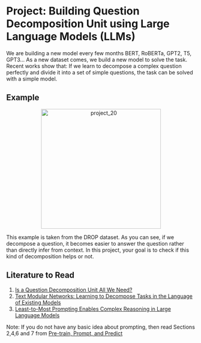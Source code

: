 # Project: Building Question Decomposition Unit using Large Language Models (LLMs)

We are building a new model every few months BERT, RoBERTa, GPT2, T5, GPT3…
As a new dataset comes, we build a new model to solve the task. Recent works show that: If we learn to decompose a complex question perfectly and divide it into a set of simple questions, the task can be solved with a simple model.

## Example

<p align='center'>
  <img width="319" alt="project_20" src="https://user-images.githubusercontent.com/47143544/139757837-90d41e9f-c2f6-41d3-856b-c97cb494635d.png">
</p>

This example is taken from the DROP dataset. As you can see, if we decompose a question, it becomes easier to answer the question rather than directly infer from context. In this project, your goal is to check if this kind of decomposition helps or not.

## Literature to Read

1. [Is a Question Decomposition Unit All We Need?](https://arxiv.org/abs/2205.12538)
2. [Text Modular Networks: Learning to Decompose Tasks in the Language of Existing Models](https://arxiv.org/abs/2009.00751)
3. [Least-to-Most Prompting Enables Complex Reasoning in Large Language Models](https://arxiv.org/abs/2205.10625)

Note: If you do not have any basic idea about prompting, then read Sections 2,4,6 and 7 from [Pre-train, Prompt, and Predict](https://arxiv.org/abs/2107.13586)

